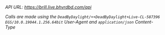 *API URL: https://brill.live.bhvrdbd.com/api*

*Calls are made using the `DeadByDaylight/++DeadByDaylight+Live-CL-587396 EGS/10.0.19044.1.256.64bit` User-Agent and `application/json` Content-Type*